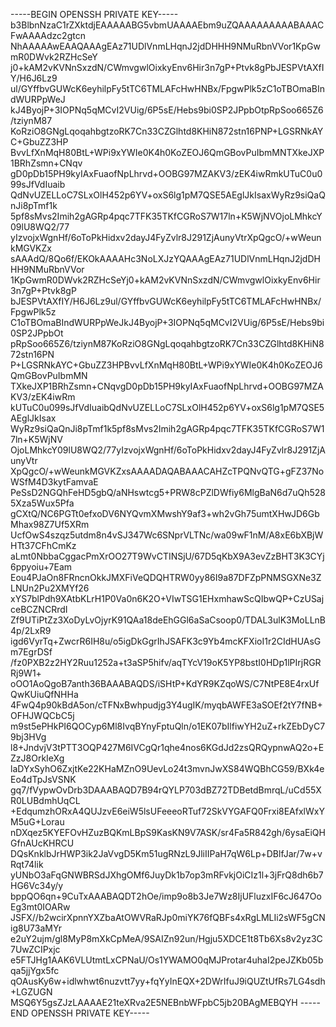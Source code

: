 -----BEGIN OPENSSH PRIVATE KEY-----
b3BlbnNzaC1rZXktdjEAAAAABG5vbmUAAAAEbm9uZQAAAAAAAAABAAACFwAAAAdzc2gtcn
NhAAAAAwEAAQAAAgEAz71UDlVnmLHqnJ2jdDHHH9NMuRbnVVor1KpGwmR0DWvk2RZHcSeY
j0+kAM2vKVNnSxzdN/CWmvgwlOixkyEnv6Hir3n7gP+Ptvk8gPbJESPVtAXfIY/H6J6Lz9
ul/GYffbvGUWcK6eyhilpFy5tTC6TMLAFcHwHNBx/FpgwPlk5zC1oTBOmaBIndWURPpWeJ
kJ4ByojP+3IOPNq5qMCvI2VUig/6P5sE/Hebs9bi0SP2JPpbOtpRpSoo665Z6/tziynM87
KoRziO8GNgLqoqahbgtzoRK7Cn33CZGlhtd8KHiN872stn16PNP+LGSRNkAYC+GbuZZ3HP
BvvLfXnMqH80BtL+WPi9xYWIe0K4h0KoZEOJ6QmGBovPuIbmMNTXkeJXP1BRhZsmn+CNqv
gD0pDb15PH9kyIAxFuaofNpLhrvd+OOBG97MZAKV3/zEK4iwRmkUTuC0u099sJfVdIuaib
QdNvUZELLoC7SLxOlH452p6YV+oxS6lg1pM7QSE5AEglJkIsaxWyRz9siQaQnJi8pTmf1k
5pf8sMvs2Imih2gAGRp4pqc7TFK35TKfCGRoS7W17ln+K5WjNVOjoLMhkcY09lU8WQ2/77
yIzvojxWgnHf/6oToPkHidxv2dayJ4FyZvlr8J291ZjAunyVtrXpQgcO/+wWeunkMGVKZx
sAAAdQ/8Qo6f/EKOkAAAAHc3NoLXJzYQAAAgEAz71UDlVnmLHqnJ2jdDHHH9NMuRbnVVor
1KpGwmR0DWvk2RZHcSeYj0+kAM2vKVNnSxzdN/CWmvgwlOixkyEnv6Hir3n7gP+Ptvk8gP
bJESPVtAXfIY/H6J6Lz9ul/GYffbvGUWcK6eyhilpFy5tTC6TMLAFcHwHNBx/FpgwPlk5z
C1oTBOmaBIndWURPpWeJkJ4ByojP+3IOPNq5qMCvI2VUig/6P5sE/Hebs9bi0SP2JPpbOt
pRpSoo665Z6/tziynM87KoRziO8GNgLqoqahbgtzoRK7Cn33CZGlhtd8KHiN872stn16PN
P+LGSRNkAYC+GbuZZ3HPBvvLfXnMqH80BtL+WPi9xYWIe0K4h0KoZEOJ6QmGBovPuIbmMN
TXkeJXP1BRhZsmn+CNqvgD0pDb15PH9kyIAxFuaofNpLhrvd+OOBG97MZAKV3/zEK4iwRm
kUTuC0u099sJfVdIuaibQdNvUZELLoC7SLxOlH452p6YV+oxS6lg1pM7QSE5AEglJkIsax
WyRz9siQaQnJi8pTmf1k5pf8sMvs2Imih2gAGRp4pqc7TFK35TKfCGRoS7W17ln+K5WjNV
OjoLMhkcY09lU8WQ2/77yIzvojxWgnHf/6oToPkHidxv2dayJ4FyZvlr8J291ZjAunyVtr
XpQgcO/+wWeunkMGVKZxsAAAADAQABAAACAHZcTPQNvQTG+gFZ37NoWSfM4D3kytFamvaE
PeSsD2NGQhFeHD5gbQ/aNHswtcg5+PRW8cPZlDWfiy6MlgBaN6d7uQh5285Xza5Wux5Pfa
gCXtQ/NC6PGTt0efxoDV6NYQvmXMwshY9af3+wh2vGh75umtXHwJD6GbMhax98Z7Uf5XRm
UcfOwS4szqz5utdm8n4vSJ347Wc6SNprVLTNc/wa09wF1nM/A8xE6bXBjWHTt37CFhCmKz
aLmt0NbbaCggacPmXrOO27T9WvCTINSjU/67D5qKbX9A3evZzBHT3K3CYj6ppyoiu+7Eam
Eou4PJaOn8FRncnOkkJMXFiVeQDQHTRW0yy86I9a87DFZpPNMSGXNe3ZLNUn2Pu2XMYf26
xYS7blPdh9XAtbKLrH1P0Va0n6K2O+VIwTSG1EHxmhawScQIbwQP+CzUSajceBCZNCRrdI
Zf9UTiPtZz3XoDyLvOjyrK91QAa18deEhGGl6aSaCsoop0/TDAL3ulK3MoLLnB4p/2LxR9
igd6VyrTq+ZwcrR6IH8u/o5igDkGgrIhJSAFK3c9Yb4mcKFXioI1r2CIdHUAsGm7EgrDSf
/fz0PXB2z2HY2Ruu1252a+t3aSP5hifv/aqTYcV19oK5YP8bstI0HDp1lPIrjRGRRj9W1+
oOO1AoQgoB7anth36BAAABAQDS/iSHtP+KdYR9KZqoWS/C7NtPE8E4rxUfQwKUiuQfNHHa
4FwQ4p90kBdA5on/cTFNxBwhpudjg3Y4ugIK/myqbAWFE3aSOEf2tY7fNB+OFHJWQCbC5j
m9st5ePHkPI6QOCyp6Ml8IvqBYnyFptuQln/o1EK07bIlfiwYH2uZ+rkZEbDyC79bj3HVg
l8+JndvjV3tPTT3OQP427M6IVCgQr1qhe4nos6KGdJd2zsQRQypnwAQ2o+EZzJ8OrkIeXg
laDYxSyhO6ZxjtKe22KHaMZnO9UevLo24t3mvnJwXS84WQBhCG59/BXk4eEo4dTpJsVSNK
gq7/fVypwOvDrb3DAAABAQD7B94rQYLP703dBZ72TDBetdBmrqL/uCd55XR0LUBdmhUqCL
+EdqumzhORxA4QUJzvE6eiW5lsUFeeeoRTuf72SkVYGAFQ0Frxi8EAfxlWxYM5uG+Lorau
nDXqez5KYEFOvHZuzBQKmLBpS9KasKN9V7ASK/sr4Fa5R842gh/6ysaEiQHGfnAUcKHRCU
DQsKnklbJrHWP3ik2JaVvgD5Km51ugRNzL9JliIIPaH7qW6Lp+DBlfJar/7w+vRqt74lik
yUNbO3aFqGNWBRSdJXhgOMf6JuyDk1b7op3mRFvkjOiCIz1l+3jFrQ8dh6b7HG6Vc34y/y
bppQO6qn+9CuTxAAABAQDT2hOe/imp9o8b3Je7Wz8IjUFluzxIF6cJ647OoEg3mt0IOARw
JSFX//b2wcirXpnnYXZbaAtOWVRaRJp0miYK76fQBFs4xRgLMLIi2sWF5gCNig8U73aMYr
e2uY2ujm/gl8MyP8mXkCpMeA/9SAIZn92un/Hgju5XDCE1t8Tb6Xs8v2yz3C7UwZCIPxjc
e5FTJHg1AAK6VLUtmtLxCPNaU/Os1YWAMO0qMJProtar4uhaI2peJZKb05bqa5jjYgx5fc
qOAusKy6w+idlwhwt6nuzvtt7yy+fqYyInEQX+2DWrIfuJ9iQUZtUfRs7LG4sdh+LGZUGN
MSQ6Y5gsZJzLAAAAE21teXRva2E5NEBnbWFpbC5jb20BAgMEBQYH
-----END OPENSSH PRIVATE KEY-----
